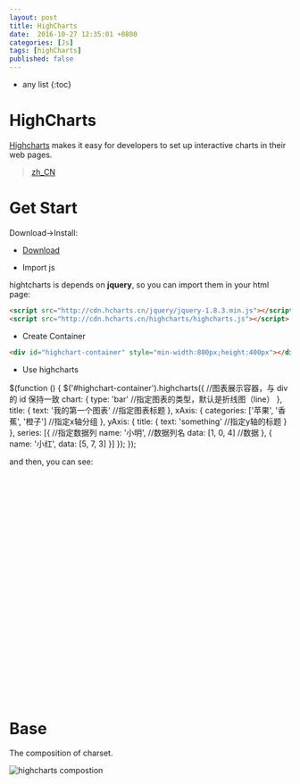 ```yaml
---
layout: post
title: HighCharts
date:  2016-10-27 12:35:01 +0800
categories: [Js]
tags: [highCharts]
published: false
---
```


* any list
{:toc}

# HighCharts

[Highcharts](http://www.highcharts.com/) makes it easy for developers to set up interactive charts in their web pages.

> [zh_CN](http://www.hcharts.cn/)

# Get Start

<uml>
    Download->Install:
</uml>

- [Download](http://www.highcharts.com/download)

- Import js

hightcharts is depends on **jquery**, so you can import them in your html page:

```html
<script src="http://cdn.hcharts.cn/jquery/jquery-1.8.3.min.js"></script>
<script src="http://cdn.hcharts.cn/highcharts/highcharts.js"></script>
```

- Create Container

```html
<div id="highchart-container" style="min-width:800px;height:400px"></div>
```

- Use highcharts

<sh class="js">
$(function () {
    $('#highchart-container').highcharts({                  //图表展示容器，与 div 的 id 保持一致
        chart: {
            type: 'bar'                           //指定图表的类型，默认是折线图（line）
        },
        title: {
            text: '我的第一个图表'                 //指定图表标题
        },
        xAxis: {
            categories: ['苹果', '香蕉', '橙子']   //指定x轴分组
        },
        yAxis: {
            title: {
                text: 'something'                 //指定y轴的标题
            }
        },
        series: [{                                 //指定数据列
            name: '小明',                          //数据列名
            data: [1, 0, 4]                        //数据
        }, {
            name: '小红',
            data: [5, 7, 3]
        }]
    });
});
</sh>

and then, you can see:

<div id="highchart-container" style="min-width:800px;height:400px"></div>


# Base

The composition of charset.

![highcharts compostion]({{site.url}}/static/app/img/highcharts/2016-10-27-highcharts-compostion.jpg)



